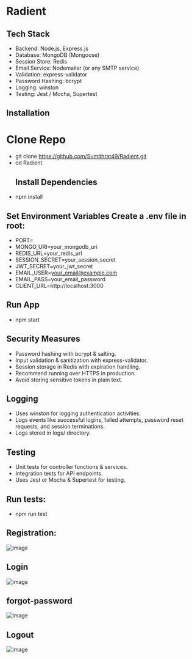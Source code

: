 # Radient
## Tech Stack
- Backend: Node.js, Express.js
- Database: MongoDB (Mongoose)
- Session Store: Redis
- Email Service: Nodemailer (or any SMTP service)
- Validation: express-validator
- Password Hashing: bcrypt
- Logging: winston
- Testing: Jest / Mocha, Supertest

## Installation
# Clone Repo


- git clone https://github.com/Sumithrat49/Radient.git
- cd Radient
   ## Install Dependencies
- npm install
## Set Environment Variables Create a .env file in root:


- PORT=
- MONGO_URI=your_mongodb_uri
- REDIS_URL=your_redis_url
- SESSION_SECRET=your_session_secret
- JWT_SECRET=your_jwt_secret
- EMAIL_USER=your_email@example.com
- EMAIL_PASS=your_email_password
- CLIENT_URL=http://localhost:3000
## Run App
 - npm start


## Security Measures
- Password hashing with bcrypt & salting.
- Input validation & sanitization with express-validator.
- Session storage in Redis with expiration handling.
- Recommend running over HTTPS in production.
- Avoid storing sensitive tokens in plain text.

 ## Logging
- Uses winston for logging authentication activities.
- Logs events like successful logins, failed attempts, password reset requests, and session terminations.
- Logs stored in logs/ directory.
## Testing
- Unit tests for controller functions & services.
- Integration tests for API endpoints.
- Uses Jest or Mocha & Supertest for testing.

## Run tests:

- npm run test

## Registration:
![image](https://github.com/user-attachments/assets/9d04d8b4-a817-42d3-af86-12abc71dfd1e)

## Login
![image](https://github.com/user-attachments/assets/4feefa34-cdc8-48a8-9ab7-2bf7b18850b1)

## forgot-password
![image](https://github.com/user-attachments/assets/ff1db93b-2c46-4fd0-b42e-b4d36a4f8b45)

## Logout 
![image](https://github.com/user-attachments/assets/f9c14409-37c1-4bb4-8934-31e4980c750e)



